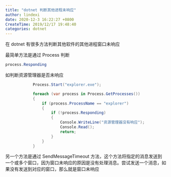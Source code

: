 ```yaml
---
title: "dotnet 判断其他进程未响应"
author: lindexi
date: 2020-12-3 16:22:27 +0800
CreateTime: 2019/12/17 19:48:40
categories: dotnet
---
```


在 dotnet 有很多方法判断其他软件的其他进程窗口未响应

<!--more-->


<!-- CreateTime:2019/12/17 19:48:40 -->



最简单方法是通过 Process 判断

```csharp
process.Responding
```

如判断资源管理器是否未响应

```csharp
            Process.Start("explorer.exe");

            foreach (var process in Process.GetProcesses())
            {
                if (process.ProcessName == "explorer")
                {
                    if (!process.Responding)
                    {
                        Console.WriteLine("资源管理器没有响应");
                        Console.Read();
                        return;
                    }
                }
            }
```

另一个方法是通过 SendMessageTimeout 方法，这个方法将指定的消息发送到一个或多个窗口，因为窗口未响应的原因是没有处理消息。尝试发送一个消息，如果没有发送到对应的窗口，那么就是窗口未响应

